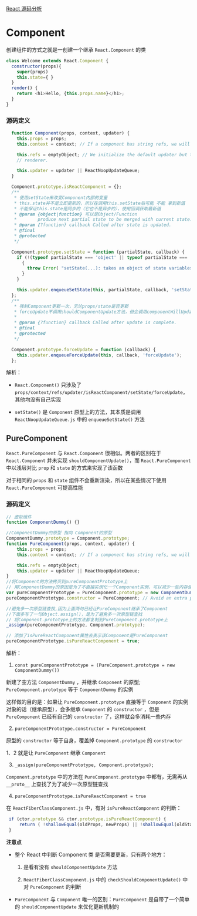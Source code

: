 [React 源码分析](https://juejin.im/user/5c2596cd6fb9a04a016464c3/posts)

# Component

创建组件的方式之就是一创建一个继承 `React.Component` 的类

```js
class Welcome extends React.Component {
  constructor(props){  
    super(props)   
    this.state={ } 
  }  
  render() {
    return <h1>Hello, {this.props.name}</h1>;
  }
}
```

### 源码定义

```js
  function Component(props, context, updater) {
    this.props = props;
    this.context = context; // If a component has string refs, we will assign a different object later.

    this.refs = emptyObject; // We initialize the default updater but the real one gets injected by the
    // renderer.

    this.updater = updater || ReactNoopUpdateQueue;
  }

  Component.prototype.isReactComponent = {};
  /**
   * 使用setState来改变Component内部的变量
   * this.state并不是立即更新的，所以在调用this.setState后可能 不能 拿到新值
   * 不能保证this.state是同步的（它也不是异步的），使用回调获取最新值
   * @param {object|function} 可以是Object/Function
   *        produce next partial state to be merged with current state.
   * @param {?function} callback Called after state is updated.
   * @final
   * @protected
   */

  Component.prototype.setState = function (partialState, callback) {
    if (!(typeof partialState === 'object' || typeof partialState === 'function' || partialState == null)) {
      {
        throw Error( "setState(...): takes an object of state variables to update or a function which returns an object of state variables." );
      }
    }

    this.updater.enqueueSetState(this, partialState, callback, 'setState');
  };
  /**
   * 强制Component更新一次，无论props/state是否更新
   * forceUpdate不调用shouldComponentUpdate方法，但会调用componentWillUpdate和componentDidUpdate方法
   *
   * @param {?function} callback Called after update is complete.
   * @final
   * @protected
   */

  Component.prototype.forceUpdate = function (callback) {
    this.updater.enqueueForceUpdate(this, callback, 'forceUpdate');
  };
```

解析：

- `React.Component()` 只涉及了 `props/context/refs/updater/isReactComponent/setState/forceUpdate`，其他均没有自己实现

- `setState()` 是 `Component` 原型上的方法，其本质是调用 `ReactNoopUpdateQueue.js` 中的 `enqueueSetState()` 方法

## PureComponent

`React.PureComponent` 与 `React.Component` 很相似。两者的区别在于 `React.Component` 并未实现 `shouldComponentUpdate()`，而 `React.PureComponent` 中以浅层对比 `prop` 和 `state` 的方式来实现了该函数

对于相同的 `props` 和 `state` 组件不会重新渲染，所以在某些情况下使用 `React.PureComponent` 可提高性能

### 源码定义 

```js
// 虚拟组件
function ComponentDummy() {}

//ComponentDummy的原型 指向 Component的原型
ComponentDummy.prototype = Component.prototype;
function PureComponent(props, context, updater) {
    this.props = props;
    this.context = context; // If a component has string refs, we will assign a different object later.

    this.refs = emptyObject;
    this.updater = updater || ReactNoopUpdateQueue;
}
//将Component的方法拷贝到pureComponentPrototype上
// 用ComponentDummy的原因是为了不直接实例化一个Component实例，可以减少一些内存使用
var pureComponentPrototype = PureComponent.prototype = new ComponentDummy();
pureComponentPrototype.constructor = PureComponent; // Avoid an extra prototype jump for these methods.

//避免多一次原型链查找,因为上面两句已经让PureComponent继承了Component
//下面多写了一句Object.assign()，是为了避免多一次原型链查找
// 将Component.prototype上的方法都复制到PureComponent.prototype上
_assign(pureComponentPrototype, Component.prototype);

// 添加了isPureReactComponent属性去表示该Component是PureComponent
pureComponentPrototype.isPureReactComponent = true;
```

解析：

1. `const pureComponentPrototype = (PureComponent.prototype = new ComponentDummy())`

  新建了空方法 `ComponentDummy` ，并继承 `Component` 的原型; `PureComponent.prototype` 等于 `ComponentDummy` 的实例

  这样做的目的是：如果让 `PureComponent.prototype` 直接等于 `Component` 的实例对象的话（继承原型），会多继承 `Component` 的 `constructor` ，但是 `PureComponent` 已经有自己的 `constructor` 了，这样就会多消耗一些内存

2. `pureComponentPrototype.constructor = PureComponent` 

  原型的 `constructor` 等于自身，覆盖掉 `Component.prototype` 的 `constructor`

  1、2 就是让 `PureComponent` 继承 `Component`

3. `_assign(pureComponentPrototype, Component.prototype);`

  `Component.prototype` 中的方法在 `PureComponent.prototype` 中都有，无需再从 `__proto__` 上查找了为了减少一次原型链查找

4. `pureComponentPrototype.isPureReactComponent = true`

  在 `ReactFiberClassComponent.js` 中，有对 `isPureReactComponent` 的判断：

  ```js
   if (ctor.prototype && ctor.prototype.isPureReactComponent) {
       return ( !shallowEqual(oldProps, newProps) || !shallowEqual(oldState, newState));  
   }
  ```

**注意点**

- 整个 React 中判断 Component 类 是否需要更新，只有两个地方：

  1. 是看有没有 `shouldComponentUpdate` 方法
  
  2. `ReactFiberClassComponent.js` 中的 `checkShouldComponentUpdate()` 中对 `PureComponent` 的判断

- `PureComponent` 与 `Component` 唯一的区别：`PureComponent` 是自带了一个简单的 `shouldComponentUpdate` 来优化更新机制的

